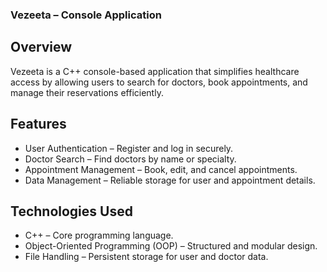 ### Vezeeta – Console Application
## Overview
Vezeeta is a C++ console-based application that simplifies healthcare access by allowing users to search for doctors, book appointments, and manage their reservations efficiently.

## Features
- User Authentication – Register and log in securely.
- Doctor Search – Find doctors by name or specialty.
- Appointment Management – Book, edit, and cancel appointments.
- Data Management – Reliable storage for user and appointment details.

## Technologies Used
- C++ – Core programming language.
- Object-Oriented Programming (OOP) – Structured and modular design.
- File Handling – Persistent storage for user and doctor data.
